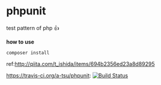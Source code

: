 # phpunit

test pattern of php :+1:

**how to use**

```
composer install
```
ref:http://qiita.com/t_ishida/items/694b2356ed23a8d89295

https://travis-ci.org/a-tsu/phpunit: [![Build Status](https://travis-ci.org/a-tsu/phpunit.svg?branch=master)](https://travis-ci.org/a-tsu/phpunit)
